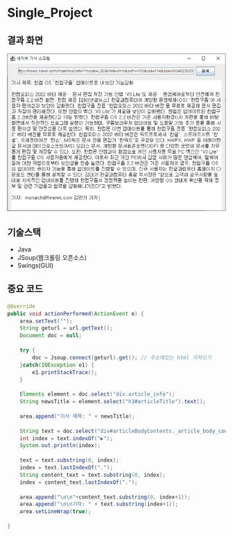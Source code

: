 # Single_Project

## 결과 화면
![결과이미지](https://github.com/jih3508/Single_Project/blob/master/%EC%9E%90%EB%B0%94%20%EC%9B%B9%20%ED%81%AC%EB%A1%A4%EB%A7%81%20%EB%AF%B8%EB%8B%88%20%ED%94%84%EB%A1%9C%EC%A0%9D%ED%8A%B8/Naver_Article.png)

## 기술스택
- Java
- JSoup(웹크롤링 오픈소스)
- Swings(GUI)

## 중요 코드
``` Java
@Override
public void actionPerformed(ActionEvent e) {
	area.setText("");
	String geturl = url.getText();
	Document doc = null;

	try {
		doc = Jsoup.connect(geturl).get(); // 주소에있는 html 가져오기
	}catch(IOException e1) {
		e1.printStackTrace();
	}

	Elements element = doc.select("div.article_info");
	String newsTitle = element.select("h3#articleTitle").text();

	area.append("기사 제목: " + newsTitle);

	String text = doc.select("div#articleBodyContents._article_body_contents").text();
	int index = text.indexOf("▶");
	System.out.println(index);

	text = text.substring(0, index);
	index = text.lastIndexOf(".");
	String content_text = text.substring(0, index);
	index = content_text.lastIndexOf(".");

	area.append("\n\n"+content_text.substring(0, index+1));
	area.append("\n\n기자: " + text.substring(index+1));
	area.setLineWrap(true); 

}

```
